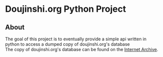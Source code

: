 # Doujinshi.org Python Project
## About
The goal of this project is to eventually provide a simple api written in python to access a dumped copy of doujinshi.org's database  
The copy of doujinshi.org's database can be found on the [Internet Archive](https://archive.org/details/doujinshi.org.db).